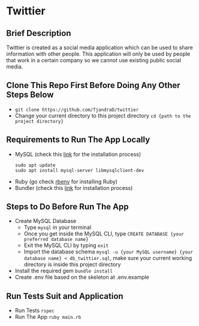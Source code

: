 # Twittier

## Brief Description
Twittier is created as a social media application which can be used to share information with other people. This application will only be used by people that work in a certain company so we cannot use existing public social media.

## Clone This Repo First Before Doing Any Other Steps Below
- `git clone https://github.com/TjandraD/twittier`
- Change your current directory to this project directory `cd {path to the project directory}`

## Requirements to Run The App Locally
- MySQL (check this [link](https://www.digitalocean.com/community/tutorials/how-to-install-mysql-on-ubuntu-20-04) for the installation process)
  ```
  sudo apt update
  sudo apt install mysql-server libmysqlclient-dev
  ```
- Ruby (go check [rbenv](https://github.com/rbenv/rbenv#using-package-managers) for installing Ruby)
- Bundler (check this [link](https://bundler.io/) for installation process)

## Steps to Do Before Run The App
- Create MySQL Database
  - Type `mysql` in your terminal
  - Once you get inside the MySQL CLI, type `CREATE DATABASE {your preferred database name}`
  - Exit the MySQL CLI by typing `exit`
  - Import the database schema `mysql -u {your MySQL username} {your database name} < db_twittier.sql`, make sure your current working directory is inside this project directory
- Install the required gem `bundle install`
- Create .env file based on the skeleton at .env.example

## Run Tests Suit and Application
- Run Tests `rspec`
- Run The App `ruby main.rb`
